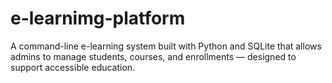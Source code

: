 # e-learnimg-platform
A command-line e-learning system built with Python and SQLite that allows admins to manage students, courses, and enrollments — designed to support accessible education.
